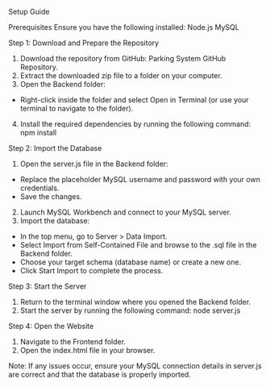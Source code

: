 Setup Guide

Prerequisites
Ensure you have the following installed:
Node.js
MySQL

Step 1: Download and Prepare the Repository
1. Download the repository from GitHub:
Parking System GitHub Repository.
2. Extract the downloaded zip file to a folder on your computer.
3. Open the Backend folder:
  - Right-click inside the folder and select Open in Terminal (or use your terminal to navigate to the folder).
4. Install the required dependencies by running the following command:
        npm install

Step 2: Import the Database
1. Open the server.js file in the Backend folder:
  - Replace the placeholder MySQL username and password with your own credentials.
  - Save the changes.
2. Launch MySQL Workbench and connect to your MySQL server.
3. Import the database:
  - In the top menu, go to Server > Data Import.
  - Select Import from Self-Contained File and browse to the .sql file in the Backend folder.
  - Choose your target schema (database name) or create a new one.
  - Click Start Import to complete the process.

Step 3: Start the Server
1. Return to the terminal window where you opened the Backend folder.
2. Start the server by running the following command:
        node server.js

Step 4: Open the Website
1. Navigate to the Frontend folder.
2. Open the index.html file in your browser.

Note: If any issues occur, ensure your MySQL connection details in server.js are correct and that the database is properly imported.